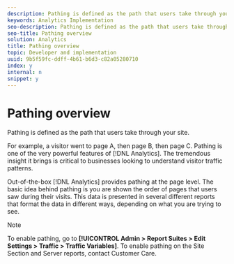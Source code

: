 ```yaml
---
description: Pathing is defined as the path that users take through your site.
keywords: Analytics Implementation
seo-description: Pathing is defined as the path that users take through your site.
seo-title: Pathing overview
solution: Analytics
title: Pathing overview
topic: Developer and implementation
uuid: 9b5f59fc-ddff-4b61-b6d3-c82a05280710
index: y
internal: n
snippet: y
---
```


# Pathing overview

Pathing is defined as the path that users take through your site.

For example, a visitor went to page A, then page B, then page C. Pathing is one of the very powerful features of [!DNL Analytics]. The tremendous insight it brings is critical to businesses looking to understand visitor traffic patterns.

Out-of-the-box [!DNL Analytics] provides pathing at the page level. The basic idea behind pathing is you are shown the order of pages that users saw during their visits. This data is presented in several different reports that format the data in different ways, depending on what you are trying to see.

>[!NOTE]
>
>To enable pathing, go to **[!UICONTROL Admin > Report Suites > Edit Settings > Traffic > Traffic Variables]**. To enable pathing on the Site Section and Server reports, contact Customer Care.

